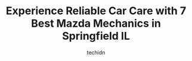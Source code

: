 ---
layout: ampstory
image: https://images.unsplash.com/photo-1621615645943-6948d5288720?ixlib=rb-4.0.3&ixid=MnwxMjA3fDB8MHxwaG90by1wYWdlfHx8fGVufDB8fHx8&auto=format&fit=crop&w=640&h=853&q=80
author: techidn
featured: false
description: Discover the 7 best Mazda Mechanic in Springfield IL, USA and ensure your vehicle receives the highest quality of care. These trusted professionals are known for their skill, knowledge, and 
title: Experience Reliable Car Care with 7 Best Mazda Mechanics in Springfield IL
cover:
   title: Experience Reliable Car Care with 7 Best Mazda Mechanics in Springfield IL
   subtitle: Rickpate
   background: https://images.unsplash.com/photo-1621615645943-6948d5288720?ixlib=rb-4.0.3&ixid=MnwxMjA3fDB8MHxwaG90by1wYWdlfHx8fGVufDB8fHx8&auto=format&fit=crop&w=640&h=853&q=80

pages: 
 - layout: thirds
   top: <h1>#1 Verns Auto Repair</h1>
   bottom: "<p>I have been an ongoing customer here for a while and all I can say is this service makes me feel like family. This is the only place where I dont feel ripped off and com</p>"
   background: https://www.knot35.com/toplist/wp-content/uploads/2023/06/best-mazda-mechanic-1-in-springfield-il-1685838027.jpeg
   backgroundblur: true
 - layout: thirds
   top: <h1>#2 Floyd Imports Inc.</h1>
   bottom: "<p>2320 Prairie Crossing Dr, Springfield, IL 62711, United States</p>"
   background: https://www.knot35.com/toplist/wp-content/uploads/2023/06/best-mazda-mechanic-2-in-springfield-il-1685838027.jpeg
   cta:
      link: https://www.knot35.com/toplist/experience-reliable-car-care-with-7-best-mazda-mechanics-in-springfield-il/
      text: Experience Reliable Car Care with 7 Best Mazda Mechanics in Springfield IL
 - layout: thirds
   top: <h1>#3 Tuffy Tire & Auto Service Center</h1>
   bottom: "<p>1764 Wabash Ave, Springfield, IL 62704, United States</p>"
   background: https://www.knot35.com/toplist/wp-content/uploads/2023/06/best-mazda-mechanic-3-in-springfield-il-1685838027.jpeg
   cta:
      link: https://www.knot35.com/toplist/experience-reliable-car-care-with-7-best-mazda-mechanics-in-springfield-il/
      text: Experience Reliable Car Care with 7 Best Mazda Mechanics in Springfield IL
 - layout: thirds
   top: <h1>#4 Law Automotive</h1>
   bottom: "<p>1817 W Jefferson St, Springfield, IL 62702, United States</p>"
   background: https://images.unsplash.com/photo-1580610447943-1bfbef5efe07?ixlib=rb-4.0.3&ixid=MnwxMjA3fDB8MHxwaG90by1wYWdlfHx8fGVufDB8fHx8&auto=format&fit=crop&w=640&h=853&q=80
   cta:
      link: https://www.knot35.com/toplist/experience-reliable-car-care-with-7-best-mazda-mechanics-in-springfield-il/
      text: Experience Reliable Car Care with 7 Best Mazda Mechanics in Springfield IL
 - layout: thirds
   top: <h1>#5 Daves Auto Repair</h1>
   bottom: "<p>2102 S 11th St, Springfield, IL 62703, United States</p>"
   background: https://images.unsplash.com/photo-1536745287225-21d689278fd1?ixlib=rb-4.0.3&ixid=MnwxMjA3fDB8MHxwaG90by1wYWdlfHx8fGVufDB8fHx8&auto=format&fit=crop&w=640&h=853&q=80
   cta:
      link: https://www.knot35.com/toplist/experience-reliable-car-care-with-7-best-mazda-mechanics-in-springfield-il/
      text: Experience Reliable Car Care with 7 Best Mazda Mechanics in Springfield IL
 - layout: thirds
   top: <h1>#6 Jack Stoldt Auto Services Center</h1>
   bottom: "<p>717 S 5th St, Springfield, IL 62703, United States</p>"
   background: https://images.unsplash.com/photo-1496096265110-f83ad7f96608?ixlib=rb-4.0.3&ixid=MnwxMjA3fDB8MHxwaG90by1wYWdlfHx8fGVufDB8fHx8&auto=format&fit=crop&w=640&h=853&q=80
   cta:
      link: https://www.knot35.com/toplist/experience-reliable-car-care-with-7-best-mazda-mechanics-in-springfield-il/
      text: Experience Reliable Car Care with 7 Best Mazda Mechanics in Springfield IL
 - layout: thirds
   top: <h1>#7 T & C Automotive</h1>
   bottom: "<p>1006 E Ridgely Ave, Springfield, IL 62702, United States</p>"
   background: https://images.unsplash.com/photo-1567095761054-7a02e69e5c43?ixlib=rb-4.0.3&ixid=MnwxMjA3fDB8MHxwaG90by1wYWdlfHx8fGVufDB8fHx8&auto=format&fit=crop&w=640&h=853&q=80
   cta:
      link: https://www.knot35.com/toplist/experience-reliable-car-care-with-7-best-mazda-mechanics-in-springfield-il/
      text: Experience Reliable Car Care with 7 Best Mazda Mechanics in Springfield IL
 - layout: thirds
   middle: Continue reading...
   background: https://images.unsplash.com/photo-1609083590460-7b8cc0ca65f8?ixlib=rb-4.0.3&ixid=MnwxMjA3fDB8MHxwaG90by1wYWdlfHx8fGVufDB8fHx8&auto=format&fit=crop&w=640&h=853&q=80
   cta:
      link: https://www.knot35.com/toplist/experience-reliable-car-care-with-7-best-mazda-mechanics-in-springfield-il/
      text: Experience Reliable Car Care with 7 Best Mazda Mechanics in Springfield IL
      
---
